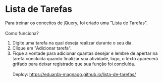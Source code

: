 # Lista de Tarefas
Para treinar os conceitos de jQuery, foi criado uma "Lista de Tarefas".<br><br>
Como funciona?<br>
1) Digite uma tarefa na qual deseja realizar durante o seu dia.<br>
2) Clique em "Adicionar tarefa".<br>
3) Fique a vontade para adicionar quantas desejar e lembre de apertar na tarefa concluída quando finalizar sua atividade, logo, o texto aparecerá grifado para deixar registrado que sua função foi concluída.<br><br>
Deploy: https://eduarda-magnago.github.io/lista-de-tarefas/
